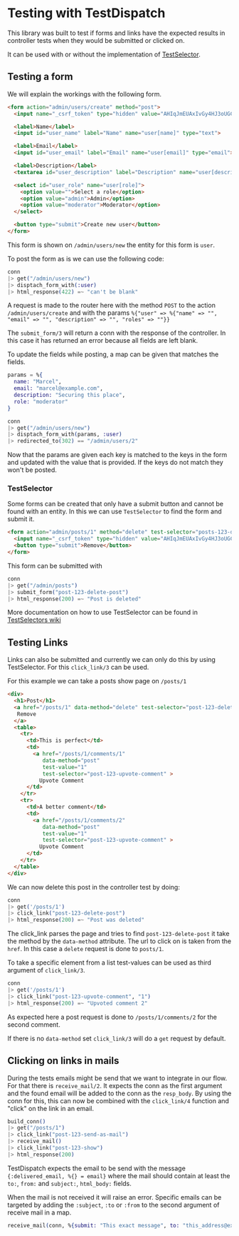 # Testing with TestDispatch

This library was built to test if forms and links have the expected results in
controller tests when they would be submitted or clicked on.

It can be used with or without the implementation of
[TestSelector](https://github.com/defactosoftware/test_selector).

## Testing a form

We will explain the workings with the following form.

```html
<form action="admin/users/create" method="post">
  <input name="_csrf_token" type="hidden" value="AHIqJmEUAxIvGy4HJ3oUGCMjChsLYBZ-SGgy7W1HElh3PKLsffgXXQO6">

  <label>Name</label>
  <input id="user_name" label="Name" name="user[name]" type="text">

  <label>Email</label>
  <input id="user_email" label="Email" name="user[email]" type="email">

  <label>Description</label>
  <textarea id="user_description" label="Description" name="user[description]" type="textarea"></textarea>

  <select id="user_role" name="user[role]">
    <option value="">Select a role</option>
    <option value="admin">Admin</option>
    <option value="moderator">Moderator</option>
  </select>

  <button type="submit">Create new user</button>
</form>
```

This form is shown on `/admin/users/new` the entity for this form is `user`.

To post the form as is we can use the following code:

```elixir
conn
|> get("/admin/users/new")
|> disptach_form_with(:user)
|> html_response(422) =~ "can't be blank"
```

A request is made to the router here with the method `POST` to the action
`/admin/users/create` and with the params `%{"user" => %{"name" => "",
"email" => "", "description" => "", "roles" => ""}}`

The `submit_form/3` will return a conn with the response of the
controller. In this case it has returned an error because all fields are left
blank.

To update the fields while posting, a map can be given that matches the fields.

```elixir
params = %{
  name: "Marcel",
  email: "marcel@example.com",
  description: "Securing this place",
  role: "moderator"
}

conn
|> get("/admin/users/new")
|> disptach_form_with(params, :user)
|> redirected_to(302) == "/admin/users/2"
```

Now that the params are given each key is matched to the keys in the form and
updated with the value that is provided. If the keys do not match they won't be
posted.

### TestSelector

Some forms can be created that only have a submit button and cannot be found
with an entity. In this we can use `TestSelector` to find the form and submit
it.

```html
<form action="admin/posts/1" method="delete" test-selector="posts-123-delete-post">
  <input name="_csrf_token" type="hidden" value="AHIqJmEUAxIvGy4HJ3oUGCMjChsLYBZ-SGgy7W1HElh3PKLsffgXXQO6">
  <button type="submit">Remove</button>
</form>
```

This form can be submitted with

```elixir
conn
|> get("/admin/posts")
|> submit_form("post-123-delete-post")
|> html_response(200) =~ "Post is deleted"
```

More documentation on how to use TestSelector can be found in [TestSelectors wiki](
https://github.com/defactosoftware/test_selector/wiki/Usage-in-App)

## Testing Links

Links can also be submitted and currently we can only do this by using
TestSelector. For this `click_link/3` can be used.

For this example we can take a posts show page on `/posts/1`

```html
<div>
  <h1>Post</h1>
  <a href="/posts/1" data-method="delete" test-selector="post-123-delete-post">
   Remove
  </a>
  <table>
    <tr>
      <td>This is perfect</td>
      <td>
        <a href="/posts/1/comments/1"
           data-method="post"
           test-value="1"
           test-selector="post-123-upvote-comment" >
          Upvote Comment
      </td>
    </tr>
    <tr>
      <td>A better comment</td>
      <td>
        <a href="/posts/1/comments/2"
           data-method="post"
           test-value="1"
           test-selector="post-123-upvote-comment" >
          Upvote Comment
      </td>
    </tr>
  </table>
</div>
```

We can now delete this post in the controller test by doing:

```elixir
conn
|> get('/posts/1')
|> click_link("post-123-delete-post")
|> html_response(200) =~ "Post was deleted"
```

The click_link parses the page and tries to find `post-123-delete-post` it
take the method by the `data-method` attribute. The url to click on is taken
from the `href`. In this case a `delete` request is done to `posts/1`.

To take a specific element from a list test-values can be used as third argument
of `click_link/3`.

```elixir
conn
|> get('/posts/1')
|> click_link("post-123-upvote-comment", "1")
|> html_response(200) =~ "Upvoted comment 2"
```

As expected here a post request is done to `/posts/1/comments/2` for the second comment.

If there is no `data-method` set `click_link/3` will do a `get` request by
default.

## Clicking on links in mails

During the tests emails might be send that we want to integrate in our flow. For
that there is `receive_mail/2`. It expects the conn as the first argument and
the found email will be added to the conn as the `resp_body`. By using the conn
for this, this can now be combined with the `click_link/4` function and "click" on
the link in an email.

```elixir
build_conn()
|> get("/posts/1")
|> click_link("post-123-send-as-mail")
|> receive_mail()
|> click_link("post-123-show")
|> html_response(200)
```

TestDispatch expects the email to be send with the message
`{:delivered_email, %{} = email}` where the mail should contain at least
the `to:`, `from:` and `subject:`, `html_body:` fields.

When the mail is not received it will raise an error. Specific emails can be
targeted by adding the `:subject`, `:to` or `:from` to the second argument of
receive mail in a map.

```elixir
receive_mail(conn, %{submit: "This exact message", to: "this_address@exmaple.com"})
```
